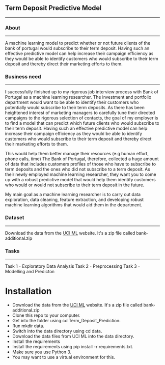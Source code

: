 ## Term Deposit Predictive Model
---

### About
---
A machine learning model to predict whether or not future clients of the bank of portugal would subscribe to their term deposit. Having such an effective predictive model can help increase their campaign efficiency as they would be able to identify customers who would subscribe to their term deposit and thereby direct their marketing efforts to them. 

### Business need
---
I successfully finished up to my rigorous job interview process with Bank of Portugal as a machine learning researcher. The investment and portfolio department would want to be able to identify their customers who potentially would subscribe to their term deposits. As there has been heightened interest of marketing managers to carefully tune their directed campaigns to the rigorous selection of contacts, the goal of my employer is to find a model that can predict which future clients who would subscribe to their term deposit. Having such an effective predictive model can help increase their campaign efficiency as they would be able to identify customers who would subscribe to their term deposit and thereby direct their marketing efforts to them. 

This would help them better manage their resources (e.g human effort, phone calls, time)
The Bank of Portugal, therefore, collected a huge amount of data that includes customers profiles of those who have to subscribe to term deposits and the ones who did not subscribe to a term deposit. As their newly employed machine learning researcher, they want you to come up with a robust predictive model that would help them identify customers who would or would not subscribe to their term deposit in the future.

My main goal as a machine learning researcher is to carry out data exploration, data cleaning, feature extraction, and developing robust machine learning algorithms that would aid them in the department.

### Dataset
---
Download the data from the [UCI ML](http://archive.ics.uci.edu/ml/datasets/Bank+Marketing) website. It's a zip file called bank-additional.zip

### Tasks
---
Task 1 - Exploratory Data Analysis 
Task 2 -  Preprocessing
Task 3 - Modelling and Predicton

# Installation
* Download the data from the [UCI ML](http://archive.ics.uci.edu/ml/datasets/Bank+Marketing) website. It's a zip file called bank-additional.zip
* Clone this repo to your computer.
* Get into the folder using cd Term_Deposit_Prediction.
* Run mkdir data.
* Switch into the data directory using cd data.
* Download the data files from UCI ML into the data directory.
* Install the requirements
* Install the requirements using pip install -r requirements.txt.
* Make sure you use Python 3.
* You may want to use a virtual environment for this.
